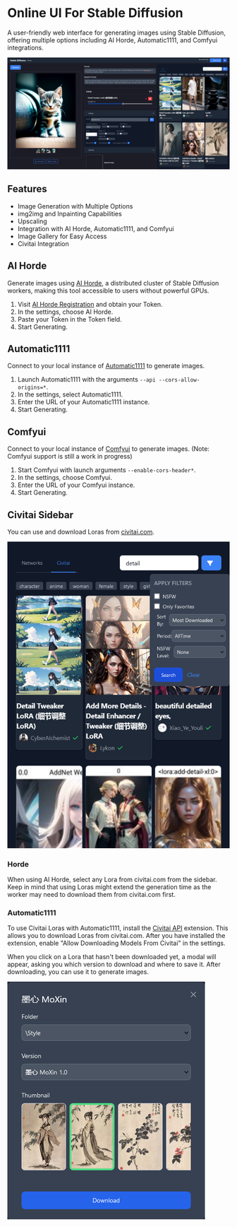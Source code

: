# Online UI For Stable Diffusion

A user-friendly web interface for generating images using Stable Diffusion, offering multiple options including AI Horde, Automatic1111, and Comfyui integrations. 

![Screenshot](img/screenshot1.png)

## Features

- Image Generation with Multiple Options
- img2img and Inpainting Capabilities
- Upscaling
- Integration with AI Horde, Automatic1111, and Comfyui
- Image Gallery for Easy Access
- Civitai Integration

## AI Horde

Generate images using [AI Horde](https://aihorde.net), a distributed cluster of Stable Diffusion workers, making this tool accessible to users without powerful GPUs.

1. Visit [AI Horde Registration](https://aihorde.net/register) and obtain your Token.
2. In the settings, choose AI Horde.
3. Paste your Token in the Token field.
4. Start Generating.

## Automatic1111

Connect to your local instance of [Automatic1111](https://github.com/AUTOMATIC1111/stable-diffusion-webui) to generate images.

1. Launch Automatic1111 with the arguments `--api --cors-allow-origins=*`.
2. In the settings, select Automatic1111.
3. Enter the URL of your Automatic1111 instance.
4. Start Generating.

## Comfyui

Connect to your local instance of [Comfyui](https://github.com/comfyanonymous/ComfyUI) to generate images. (Note: Comfyui support is still a work in progress)

1. Start Comfyui with launch arguments `--enable-cors-header*`.
2. In the settings, choose Comfyui.
3. Enter the URL of your Comfyui instance.
4. Start Generating.

## Civitai Sidebar

You can use and download Loras from [civitai.com](https://civitai.com).

![](img/screenshot_civitai.png)


### Horde

When using AI Horde, select any Lora from civitai.com from the sidebar. Keep in mind that using Loras might extend the generation time as the worker may need to download them from civitai.com first.

### Automatic1111

To use Civitai Loras with Automatic1111, install the [Civitai API](https://github.com/slimerplanet/sd-webui-civitai-api) extension. This allows you to download Loras from civitai.com. After you have installed the extension, enable "Allow Downloading Models From Civitai" in the settings.

When you click on a Lora that hasn't been downloaded yet, a modal will appear, asking you which version to download and where to save it. After downloading, you can use it to generate images.

![Screenshot Download](img/screenshot_download.png)
